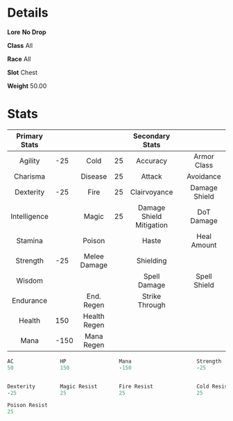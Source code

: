 <!-- TITLE: Huge Metal Hull -->
<!-- SUBTITLE: A giant metal shell from the Alchemical Behemoth underneath Xuolia -->

# Details
**Lore**
**No Drop**

**Class**
All

**Race**
All

**Slot**
Chest

**Weight**
50.00

# Stats
| Primary Stats |    |  |    | Secondary Stats |    |||
|:---:|:---|:---:|:---|:---:|:---|:---:|:---|
|Agility|-25|Cold|25|Accuracy||Armor Class|50|
|Charisma||Disease|25|Attack||Avoidance||
|Dexterity|-25|Fire|25|Clairvoyance||Damage Shield||
|Intelligence||Magic|25|Damage Shield Mitigation||DoT Damage||
|Stamina||Poison||Haste||Heal Amount||
|Strength|-25|Melee Damage||Shielding||
|Wisdom||||Spell Damage||Spell Shield||
|Endurance||End. Regen||Strike Through||
|Health|150|Health Regen||
|Mana|-150|Mana Regen||
```perl
AC               HP                 Mana                     Strength                   Agility
50               150                -150                     -25                        -25


Dexterity        Magic Resist       Fire Resist              Cold Resist                Disease Resist
-25              25                 25                       25                         25

Poison Resist
25
 
